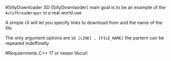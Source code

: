 #SillyDownloader
SD (SillyDownlaoder) main goal is to be an example of the ```AutoThreadWraper```
in a real world use

A simple UI will let you specify links to download from and the name of the
file

The only argument options are ```SD [LINK] , [FILE_NAME]```
the partern can be repeated indeffinetly


#Requierments
C++ 17 or newer
libcurl 
